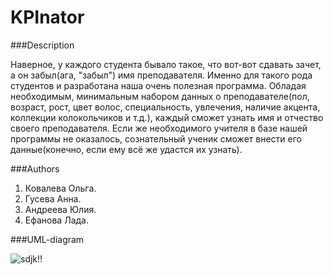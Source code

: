 # KPInator

###Description

Наверное, у каждого студента бывало такое, что вот-вот сдавать зачет, а он забыл(ага, "забыл") имя преподавателя. Именно для такого рода студентов и разработана наша очень полезная программа. Обладая необходимым, минимальным набором данных о преподавателе(пол, возраст, рост, цвет волос, специальность, увлечения, наличие акцента, коллекции колокольчиков и т.д.), каждый сможет узнать имя и отчество своего преподавателя. Если же необходимого учителя в базе нашей программы не оказалось, сознательный ученик сможет внести его данные(конечно, если ему всё же удастся их узнать).

###Authors

1. Ковалева Ольга.
2. Гусева Анна.
3. Андреева Юлия.
4. Ефанова Лада.

###UML-diagram

![sdjk!!](http://i.imgur.com/McUJd3K.jpg)



